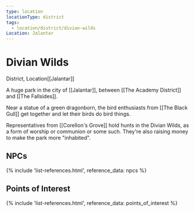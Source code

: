 ```yaml
---
type: location
locationType: district
tags:
  - location/district/divian-wilds
Location: Jalantar
---
```


# Divian Wilds
District, <span class="dataview inline-field"><span class="inline-field-key">Location</span><span class="inline-field-value">[[Jalantar]]</span></span>

A huge park in the city of [[Jalantar]], between [[The Academy District]] and [[The Fallsides]]. 

Near a statue of a green dragonborn, the bird enthusiasts from [[The Black Gull]] get together and let their birds do bird things.

Representatives from [[Corellon's Grove]] hold hunts in the Divian Wilds, as a form of worship or communion or some such. They're also raising money to make the park more "inhabited".


## NPCs
{% include 'list-references.html', reference_data: npcs %}

## Points of Interest
{% include 'list-references.html', reference_data: points_of_interest %}
